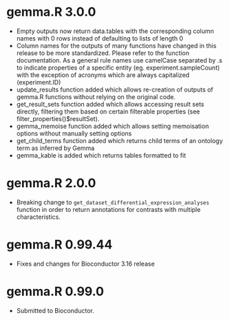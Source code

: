 # gemma.R 3.0.0

* Empty outputs now return data.tables with the corresponding column names with 0 rows instead of defaulting to lists of length 0
* Column names for the outputs of many functions have changed in this release to be more standardized. Please refer to the function documentation. As a general rule names use camelCase separated by .s to indicate properties of a specific entity (eg. experiment.sampleCount) with the exception of acronyms which are always capitalized (experiment.ID)
* update_results function added which allows re-creation of outputs of gemma.R functions without relying on the original code.
* get_result_sets function added which allows accessing result sets directly, filtering them based on certain filterable properties (see filter_properties()$resultSet).
* gemma_memoise function added which allows setting memoisation options without manually setting options
* get_child_terms function added which returns child terms of an ontology term as inferred by Gemma
* gemma_kable is added which returns tables formatted to fit 

# gemma.R 2.0.0
* Breaking change to `get_dataset_differential_expression_analyses` function in order to return annotations for contrasts with multiple characteristics.

# gemma.R 0.99.44
* Fixes and changes for Bioconductor 3.16 release

# gemma.R 0.99.0
* Submitted to Bioconductor.

